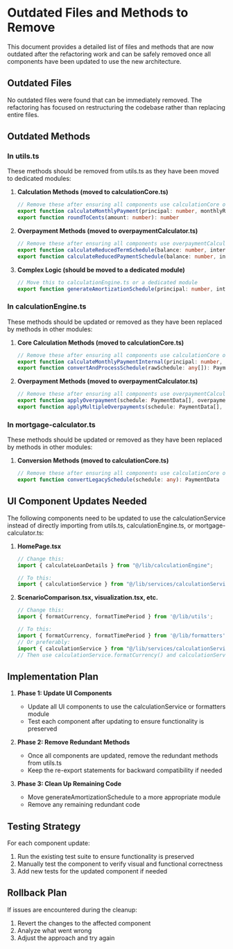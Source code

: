 # Outdated Files and Methods to Remove

This document provides a detailed list of files and methods that are now outdated after the refactoring work and can be safely removed once all components have been updated to use the new architecture.

## Outdated Files

No outdated files were found that can be immediately removed. The refactoring has focused on restructuring the codebase rather than replacing entire files.

## Outdated Methods

### In utils.ts

These methods should be removed from utils.ts as they have been moved to dedicated modules:

1. **Calculation Methods (moved to calculationCore.ts)**
   ```typescript
   // Remove these after ensuring all components use calculationCore or calculationService
   export function calculateMonthlyPayment(principal: number, monthlyRate: number, totalMonths: number): number
   export function roundToCents(amount: number): number
   ```

2. **Overpayment Methods (moved to overpaymentCalculator.ts)**
   ```typescript
   // Remove these after ensuring all components use overpaymentCalculator or calculationService
   export function calculateReducedTermSchedule(balance: number, interestRatePeriods: { startMonth: number; interestRate: number; }[], monthlyPayment: number, startPaymentNumber: number): PaymentData[]
   export function calculateReducedPaymentSchedule(balance: number, interestRatePeriods: { startMonth: number; interestRate: number; }[], remainingMonths: number, originalPayment: number, startPaymentNumber: number): PaymentData[]
   ```

3. **Complex Logic (should be moved to a dedicated module)**
   ```typescript
   // Move this to calculationEngine.ts or a dedicated module
   export function generateAmortizationSchedule(principal: number, interestRatePeriods: { startMonth: number; interestRate: number; }[], termYears: number, overpaymentAmount?: number | OverpaymentDetails, overpaymentMonth?: number | Date, reduceTermNotPayment?: boolean, startDate?: Date, repaymentModel?: RepaymentModel): PaymentData[]
   ```

### In calculationEngine.ts

These methods should be updated or removed as they have been replaced by methods in other modules:

1. **Core Calculation Methods (moved to calculationCore.ts)**
   ```typescript
   // Remove these after ensuring all components use calculationCore or calculationService
   export function calculateMonthlyPaymentInternal(principal: number, monthlyRate: number, totalMonths: number): number
   export function convertAndProcessSchedule(rawSchedule: any[]): PaymentData[]
   ```

2. **Overpayment Methods (moved to overpaymentCalculator.ts)**
   ```typescript
   // Remove these after ensuring all components use overpaymentCalculator or calculationService
   export function applyOverpayment(schedule: PaymentData[], overpaymentAmount: number, afterPayment: number, loanDetails: LoanDetails, effect: 'reduceTerm' | 'reducePayment'): CalculationResults
   export function applyMultipleOverpayments(schedule: PaymentData[], overpaymentPlans: OverpaymentDetails[], startDate?: Date, loanDetails?: LoanDetails): PaymentData[]
   ```

### In mortgage-calculator.ts

These methods should be updated or removed as they have been replaced by methods in other modules:

1. **Conversion Methods (moved to calculationCore.ts)**
   ```typescript
   // Remove these after ensuring all components use calculationCore or calculationService
   export function convertLegacySchedule(schedule: any): PaymentData
   ```

## UI Component Updates Needed

The following components need to be updated to use the calculationService instead of directly importing from utils.ts, calculationEngine.ts, or mortgage-calculator.ts:

1. **HomePage.tsx**
   ```typescript
   // Change this:
   import { calculateLoanDetails } from "@/lib/calculationEngine";
   
   // To this:
   import { calculationService } from "@/lib/services/calculationService";
   ```

2. **ScenarioComparison.tsx, visualization.tsx, etc.**
   ```typescript
   // Change this:
   import { formatCurrency, formatTimePeriod } from '@/lib/utils';
   
   // To this:
   import { formatCurrency, formatTimePeriod } from '@/lib/formatters';
   // Or preferably:
   import { calculationService } from "@/lib/services/calculationService";
   // Then use calculationService.formatCurrency() and calculationService.formatTimePeriod()
   ```

## Implementation Plan

1. **Phase 1: Update UI Components**
   - Update all UI components to use the calculationService or formatters module
   - Test each component after updating to ensure functionality is preserved

2. **Phase 2: Remove Redundant Methods**
   - Once all components are updated, remove the redundant methods from utils.ts
   - Keep the re-export statements for backward compatibility if needed

3. **Phase 3: Clean Up Remaining Code**
   - Move generateAmortizationSchedule to a more appropriate module
   - Remove any remaining redundant code

## Testing Strategy

For each component update:
1. Run the existing test suite to ensure functionality is preserved
2. Manually test the component to verify visual and functional correctness
3. Add new tests for the updated component if needed

## Rollback Plan

If issues are encountered during the cleanup:
1. Revert the changes to the affected component
2. Analyze what went wrong
3. Adjust the approach and try again